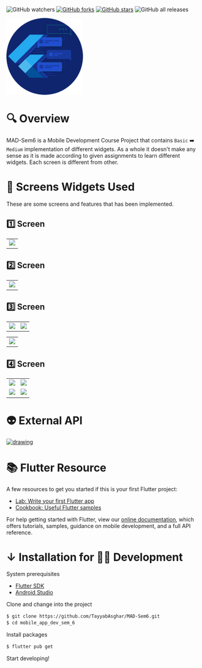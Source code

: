 ![GitHub watchers](https://img.shields.io/github/watchers/TayyabAsghar/MAD-Sem6?style=social)
[![GitHub forks](https://img.shields.io/github/forks/TayyabAsghar/MAD-Sem6?logo=github&style=social)](https://github.com/TayyabAsghar/MAD-Sem6/network)
[![GitHub stars](https://img.shields.io/github/stars/TayyabAsghar/MAD-Sem6?logo=github&style=social)](https://github.com/TayyabAsghar/MAD-Sem6/stargazers)
![GitHub all releases](https://img.shields.io/github/downloads/TayyabAsghar/MAD-Sem6/total?logo=github&style=social)

<a href= "https://github.com/TayyabAsghar/MAD-Sem6/blob/master/assets/icons/android.png">
<img src="assets/icons/android.png" alt="drawing" width="200"/>
</a>

# 🔍 Overview

MAD-Sem6 is a Mobile Development Course Project that contains `Basic` ➡️ `Medium` implementation of different widgets. As a whole it doesn't make any sense as it is made according to given assignments to learn different widgets. Each screen is different from other.

# 📱 Screens Widgets Used

These are some screens and features that has been implemented.

## 1️⃣ Screen

|              |
| ------------ |
| ![][screen1] |

## 2️⃣ Screen

|              |
| ------------ |
| ![][screen2] |

## 3️⃣ Screen

|                |                |
| -------------- | -------------- |
| ![][screen3.1] | ![][screen3.2] |

|                |
| -------------- |
| ![][screen3.3] |

## 4️⃣ Screen

|                |                |
| -------------- | -------------- |
| ![][screen4.1] | ![][screen4.2] |
| ![][screen4.3] | ![][screen4.4] |

# 👽 External API

<a href="https://source.unsplash.com">
<img src="https://images.unsplash.com/photo-1549706844-30ea8cad811b?ixid=MnwxMjA3fDB8MHxwaG90by1wYWdlfHx8fGVufDB8fHx8&ixlib=rb-1.2.1&auto=format&fit=crop&w=889&q=80" alt="drawing" width="1000" height="300"/></a>

# 📚 Flutter Resource

A few resources to get you started if this is your first Flutter project:

- [Lab: Write your first Flutter app](https://flutter.dev/docs/get-started/codelab)
- [Cookbook: Useful Flutter samples](https://flutter.dev/docs/cookbook)

For help getting started with Flutter, view our [online documentation](https://flutter.dev/docs), which offers tutorials, samples, guidance on mobile development, and a full API reference.

# ↓ Installation for 🐱‍💻 Development

System prerequisites

- [Flutter SDK][fsdk]
- [Android Studio][astudio]

Clone and change into the project

```sh
$ git clone https://github.com/TayyabAsghar/MAD-Sem6.git
$ cd mobile_app_dev_sem_6
```

Install packages

```sh
$ flutter pub get
```

Start developing!

[fsdk]: https://flutter.dev/docs/get-started/install
[astudio]: https://developer.android.com/studio

<!-- Screens -->

[screen1]: assets/screenShots/Screen1.jpg
[screen2]: assets/screenShots/Screen2.jpg
[screen3]: assets/screenShots/Screen3.jpg
[screen3.1]: assets/screenShots/Screen3.1.jpg
[screen3.2]: assets/screenShots/Screen3.2.jpg
[screen3.3]: assets/screenShots/Screen3.3.jpg
[screen4.1]: assets/screenShots/Screen4.1.jpg
[screen4.2]: assets/screenShots/Screen4.2.jpg
[screen4.3]: assets/screenShots/Screen4.3.jpg
[screen4.4]: assets/screenShots/Screen4.4.jpg
